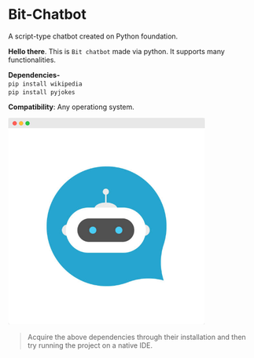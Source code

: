 # Bit-Chatbot

A script-type chatbot created on Python foundation.

**Hello there**. This is `Bit chatbot` made via python. It supports many functionalities.

**Dependencies-** <br>
`pip install wikipedia`                                 
`pip install pyjokes`

**Compatibility**: Any operationg system.
<br>

<img align="centre" alt="Coding" width="400" src="https://raw.githubusercontent.com/Xenometon/Bit-Chatbot/main/Bit_chatbot.png">


> Acquire the above dependencies through their installation and then try running the project on a native IDE.

